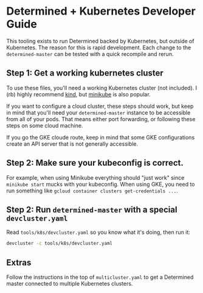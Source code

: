 # Determined + Kubernetes Developer Guide

This tooling exists to run Determined backed by Kubernetes, but outside of
Kubernetes.  The reason for this is rapid development.  Each change to the
`determined-master` can be tested with a quick recompile and rerun.

## Step 1: Get a working kubernetes cluster

To use these files, you'll need a working Kubernetes cluster (not included).
I (rb) highly recommend [kind](https://github.com/kubernetes-sigs/kind), but
[minikube](https://minikube.sigs.k8s.io/docs/) is also popular.

If you want to configure a cloud cluster, these steps should work, but keep in
mind that you'll need your `determined-master` instance to be accessible from
all of your pods.  That means either port forwarding, or following these steps
on some cloud machine.

If you go the GKE cloude route, keep in mind that some GKE configurations
create an API server that is not generally accessible.

## Step 2: Make sure your kubeconfig is correct.

For example, when using Minikube everything should "just work" since `minikube start` mucks with your kubeconfig. When using GKE, you need to run something like `gcloud container clusters get-credentials ...`.

## Step 2: Run `determined-master` with a special `devcluster.yaml`

Read `tools/k8s/devcluster.yaml` so you know what it's doing, then run it:

```sh
devcluster -c tools/k8s/devcluster.yaml
```

## Extras

Follow the instructions in the top of `multicluster.yaml` to get a Determined master connected to multiple Kubernetes clusters.
